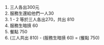 1. 三人各出300元
2. 服務生還給他們一人30
3. 1 - 2 等於三人各出270，共出 810
4. 服務生暗摃 60
6. 餐點 750
7. (三人共出 810) - (服務生暗摃 60) = (餐點 750)
 